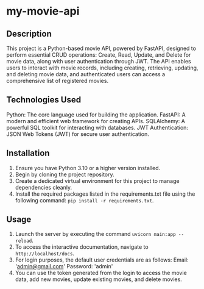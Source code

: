 # my-movie-api

## Description

This project is a Python-based movie API, powered by FastAPI, designed to perform essential CRUD operations: Create, Read, Update, and Delete for movie data, along with user authentication through JWT. The API enables users to interact with movie records, including creating, retrieving, updating, and deleting movie data, and authenticated users can access a comprehensive list of registered movies.

## Technologies Used

Python: The core language used for building the application.
FastAPI: A modern and efficient web framework for creating APIs.
SQLAlchemy: A powerful SQL toolkit for interacting with databases.
JWT Authentication: JSON Web Tokens (JWT) for secure user authentication.

## Installation
1. Ensure you have Python 3.10 or a higher version installed.
2. Begin by cloning the project repository.
3. Create a dedicated virtual environment for this project to manage dependencies cleanly.
4. Install the required packages listed in the requirements.txt file using the following command:
`pip install -r requirements.txt`.

## Usage
1. Launch the server by executing the command `uvicorn main:app --reload`.
2. To access the interactive documentation, navigate to `http://localhost/docs`.
3. For login purposes, the default user credentials are as follows:
Email: 'admin@gmail.com'
Password: 'admin'
4. You can use the token generated from the login to access the movie data, add new movies, update existing movies, and delete movies.
